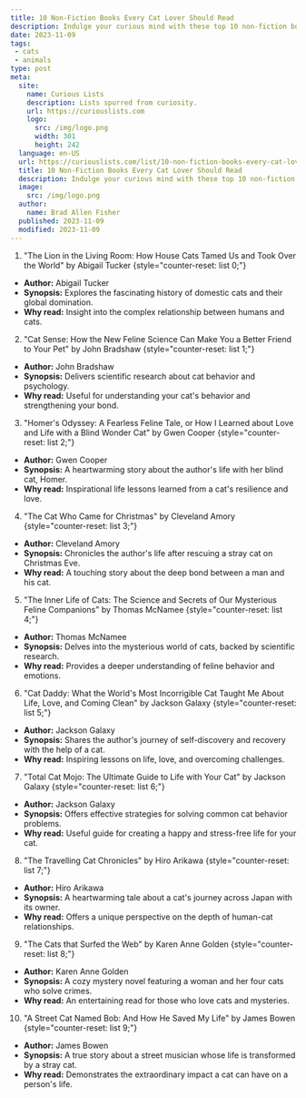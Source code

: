 ```yaml
---
title: 10 Non-Fiction Books Every Cat Lover Should Read
description: Indulge your curious mind with these top 10 non-fiction books. Ideal for every cat lover, these reads offer heartwarming tales and intriguing feline facts.
date: 2023-11-09
tags:
 - cats
 - animals
type: post
meta:
  site:
    name: Curious Lists
    description: Lists spurred from curiosity.
    url: https://curiouslists.com
    logo:
      src: /img/logo.png
      width: 301
      height: 242
  language: en-US
  url: https://curiouslists.com/list/10-non-fiction-books-every-cat-lover-should-read
  title: 10 Non-Fiction Books Every Cat Lover Should Read
  description: Indulge your curious mind with these top 10 non-fiction books. Ideal for every cat lover, these reads offer heartwarming tales and intriguing feline facts.
  image:
    src: /img/logo.png
  author:
    name: Brad Allen Fisher
  published: 2023-11-09
  modified: 2023-11-09
---
```



1. "The Lion in the Living Room: How House Cats Tamed Us and Took Over the World" by Abigail Tucker {style="counter-reset: list 0;"}
  - **Author:** Abigail Tucker
  - **Synopsis:** Explores the fascinating history of domestic cats and their global domination.
  - **Why read:** Insight into the complex relationship between humans and cats.

2. "Cat Sense: How the New Feline Science Can Make You a Better Friend to Your Pet" by John Bradshaw {style="counter-reset: list 1;"}
  - **Author:** John Bradshaw
  - **Synopsis:** Delivers scientific research about cat behavior and psychology.
  - **Why read:** Useful for understanding your cat's behavior and strengthening your bond.

3. "Homer's Odyssey: A Fearless Feline Tale, or How I Learned about Love and Life with a Blind Wonder Cat" by Gwen Cooper {style="counter-reset: list 2;"}
  - **Author:** Gwen Cooper
  - **Synopsis:** A heartwarming story about the author's life with her blind cat, Homer.
  - **Why read:** Inspirational life lessons learned from a cat's resilience and love.

4. "The Cat Who Came for Christmas" by Cleveland Amory {style="counter-reset: list 3;"}
  - **Author:** Cleveland Amory
  - **Synopsis:** Chronicles the author's life after rescuing a stray cat on Christmas Eve.
  - **Why read:** A touching story about the deep bond between a man and his cat.

5. "The Inner Life of Cats: The Science and Secrets of Our Mysterious Feline Companions" by Thomas McNamee {style="counter-reset: list 4;"}
  - **Author:** Thomas McNamee
  - **Synopsis:** Delves into the mysterious world of cats, backed by scientific research.
  - **Why read:** Provides a deeper understanding of feline behavior and emotions.

6. "Cat Daddy: What the World's Most Incorrigible Cat Taught Me About Life, Love, and Coming Clean" by Jackson Galaxy {style="counter-reset: list 5;"}
  - **Author:** Jackson Galaxy
  - **Synopsis:** Shares the author's journey of self-discovery and recovery with the help of a cat.
  - **Why read:** Inspiring lessons on life, love, and overcoming challenges.

7. "Total Cat Mojo: The Ultimate Guide to Life with Your Cat" by Jackson Galaxy {style="counter-reset: list 6;"}
  - **Author:** Jackson Galaxy
  - **Synopsis:** Offers effective strategies for solving common cat behavior problems.
  - **Why read:** Useful guide for creating a happy and stress-free life for your cat.

8. "The Travelling Cat Chronicles" by Hiro Arikawa {style="counter-reset: list 7;"}
  - **Author:** Hiro Arikawa
  - **Synopsis:** A heartwarming tale about a cat's journey across Japan with its owner.
  - **Why read:** Offers a unique perspective on the depth of human-cat relationships.

9. "The Cats that Surfed the Web" by Karen Anne Golden {style="counter-reset: list 8;"}
  - **Author:** Karen Anne Golden
  - **Synopsis:** A cozy mystery novel featuring a woman and her four cats who solve crimes.
  - **Why read:** An entertaining read for those who love cats and mysteries.

10. "A Street Cat Named Bob: And How He Saved My Life" by James Bowen {style="counter-reset: list 9;"}
   - **Author:** James Bowen
   - **Synopsis:** A true story about a street musician whose life is transformed by a stray cat.
   - **Why read:** Demonstrates the extraordinary impact a cat can have on a person's life.